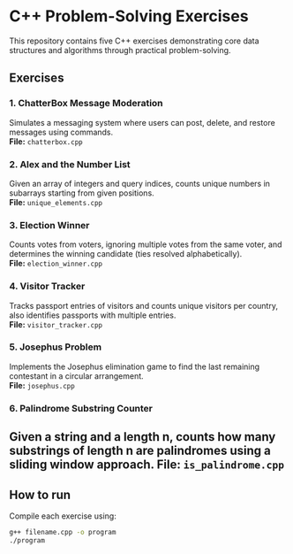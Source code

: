# C++ Problem-Solving Exercises

This repository contains five C++ exercises demonstrating core data structures and algorithms through practical problem-solving.

## Exercises

### 1. ChatterBox Message Moderation  
Simulates a messaging system where users can post, delete, and restore messages using commands.  
**File:** `chatterbox.cpp`

### 2. Alex and the Number List  
Given an array of integers and query indices, counts unique numbers in subarrays starting from given positions.  
**File:** `unique_elements.cpp`

### 3. Election Winner  
Counts votes from voters, ignoring multiple votes from the same voter, and determines the winning candidate (ties resolved alphabetically).  
**File:** `election_winner.cpp`

### 4. Visitor Tracker  
Tracks passport entries of visitors and counts unique visitors per country, also identifies passports with multiple entries.  
**File:** `visitor_tracker.cpp`

### 5. Josephus Problem  
Implements the Josephus elimination game to find the last remaining contestant in a circular arrangement.  
**File:** `josephus.cpp`

### 6. Palindrome Substring Counter

Given a string and a length n, counts how many substrings of length n are palindromes using a sliding window approach.
**File:** `is_palindrome.cpp`
---

## How to run

Compile each exercise using:  
```bash
g++ filename.cpp -o program
./program

